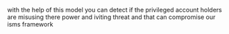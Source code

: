 with the help of this model you can detect if the privileged account holders are misusing there power and iviting threat and that can compromise our isms framework 
